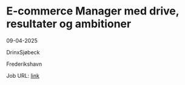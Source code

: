 # E-commerce Manager med drive, resultater og ambitioner
09-04-2025

DrinxSjøbeck

Frederikshavn

Job URL: [link](https://www.jobindex.dk/jobannonce/h1555599/e-commerce-manager-med-drive-resultater-og-ambitioner)


